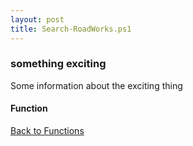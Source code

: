 ```yaml
---
layout: post
title: Search-RoadWorks.ps1
---
```


### something exciting

Some information about the exciting thing

#### Function

<script async src="https://gist-it.appspot.com/github.com/BanterBoy/scripts-blog/blob/master/PowerShell/functions/Search-RoadWorks.ps1"></script>

<a href="/menu/_pages/functions.html">Back to Functions</a>
